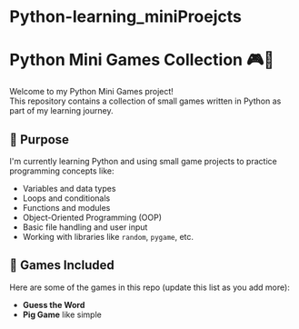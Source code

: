 # Python-learning_miniProejcts
# Python Mini Games Collection 🎮🐍

Welcome to my Python Mini Games project!  
This repository contains a collection of small games written in Python as part of my learning journey.

## 🧠 Purpose

I'm currently learning Python and using small game projects to practice programming concepts like:
- Variables and data types
- Loops and conditionals
- Functions and modules
- Object-Oriented Programming (OOP)
- Basic file handling and user input
- Working with libraries like `random`, `pygame`, etc.

## 🎲 Games Included

Here are some of the games in this repo (update this list as you add more):

- **Guess the Word** 
- **Pig Game** like simple

